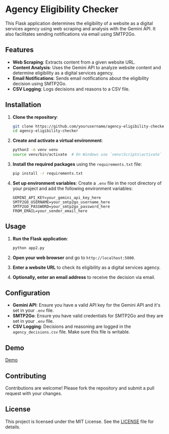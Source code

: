 # Agency Eligibility Checker

This Flask application determines the eligibility of a website as a digital services agency using web scraping and analysis with the Gemini API. It also facilitates sending notifications via email using SMTP2Go.

## Features

- **Web Scraping**: Extracts content from a given website URL.
- **Content Analysis**: Uses the Gemini API to analyze website content and determine eligibility as a digital services agency.
- **Email Notifications**: Sends email notifications about the eligibility decision using SMTP2Go.
- **CSV Logging**: Logs decisions and reasons to a CSV file.

## Installation

1. **Clone the repository**:
    ```bash
    git clone https://github.com/yourusername/agency-eligibility-checker.git
    cd agency-eligibility-checker
    ```

2. **Create and activate a virtual environment**:
    ```bash
    python3 -m venv venv
    source venv/bin/activate  # On Windows use `venv\Scripts\activate`
    ```

3. **Install the required packages** using the `requirements.txt` file:
    ```bash
    pip install -r requirements.txt
    ```

4. **Set up environment variables**:
    Create a `.env` file in the root directory of your project and add the following environment variables:
    ```plaintext
    GEMINI_API_KEY=your_gemini_api_key_here
    SMTP2GO_USERNAME=your_smtp2go_username_here
    SMTP2GO_PASSWORD=your_smtp2go_password_here
    FROM_EMAIL=your_sender_email_here
    ```

## Usage

1. **Run the Flask application**:
    ```bash
    python app2.py
    ```

2. **Open your web browser** and go to `http://localhost:5000`.

3. **Enter a website URL** to check its eligibility as a digital services agency.

4. **Optionally, enter an email address** to receive the decision via email.

## Configuration

- **Gemini API**: Ensure you have a valid API key for the Gemini API and it's set in your `.env` file.
- **SMTP2Go**: Ensure you have valid credentials for SMTP2Go and they are set in your `.env` file.
- **CSV Logging**: Decisions and reasoning are logged in the `agency_decisions.csv` file. Make sure this file is writable.

## Demo
[Demo](https://files.catbox.moe/44asve.mkv)

## Contributing

Contributions are welcome! Please fork the repository and submit a pull request with your changes.

## License

This project is licensed under the MIT License. See the [LICENSE](LICENSE) file for details.

